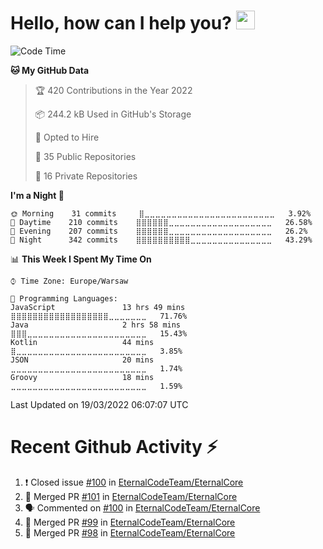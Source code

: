 <h1>Hello, how can I help you? <img src="https://raw.githubusercontent.com/bastianleicht/bastianleicht/master/assets/wave.gif" width="30px" alt=""></h1>

<!--START_SECTION:waka-->
![Code Time](http://img.shields.io/badge/Code%20Time-93%20hrs%203%20mins-blue)

**🐱 My GitHub Data** 

> 🏆 420 Contributions in the Year 2022
 > 
> 📦 244.2 kB Used in GitHub's Storage 
 > 
> 💼 Opted to Hire
 > 
> 📜 35 Public Repositories 
 > 
> 🔑 16 Private Repositories  
 > 
**I'm a Night 🦉** 

```text
🌞 Morning    31 commits     ⣿⣀⣀⣀⣀⣀⣀⣀⣀⣀⣀⣀⣀⣀⣀⣀⣀⣀⣀⣀⣀⣀⣀⣀⣀   3.92% 
🌆 Daytime    210 commits    ⣿⣿⣿⣿⣿⣿⣀⣀⣀⣀⣀⣀⣀⣀⣀⣀⣀⣀⣀⣀⣀⣀⣀⣀⣀   26.58% 
🌃 Evening    207 commits    ⣿⣿⣿⣿⣿⣿⣀⣀⣀⣀⣀⣀⣀⣀⣀⣀⣀⣀⣀⣀⣀⣀⣀⣀⣀   26.2% 
🌙 Night      342 commits    ⣿⣿⣿⣿⣿⣿⣿⣿⣿⣿⣀⣀⣀⣀⣀⣀⣀⣀⣀⣀⣀⣀⣀⣀⣀   43.29%

```


📊 **This Week I Spent My Time On** 

```text
⌚︎ Time Zone: Europe/Warsaw

💬 Programming Languages: 
JavaScript               13 hrs 49 mins      ⣿⣿⣿⣿⣿⣿⣿⣿⣿⣿⣿⣿⣿⣿⣿⣿⣿⣿⣀⣀⣀⣀⣀⣀⣀   71.76% 
Java                     2 hrs 58 mins       ⣿⣿⣿⣀⣀⣀⣀⣀⣀⣀⣀⣀⣀⣀⣀⣀⣀⣀⣀⣀⣀⣀⣀⣀⣀   15.43% 
Kotlin                   44 mins             ⣿⣀⣀⣀⣀⣀⣀⣀⣀⣀⣀⣀⣀⣀⣀⣀⣀⣀⣀⣀⣀⣀⣀⣀⣀   3.85% 
JSON                     20 mins             ⣀⣀⣀⣀⣀⣀⣀⣀⣀⣀⣀⣀⣀⣀⣀⣀⣀⣀⣀⣀⣀⣀⣀⣀⣀   1.74% 
Groovy                   18 mins             ⣀⣀⣀⣀⣀⣀⣀⣀⣀⣀⣀⣀⣀⣀⣀⣀⣀⣀⣀⣀⣀⣀⣀⣀⣀   1.59%

```


 Last Updated on 19/03/2022 06:07:07 UTC
<!--END_SECTION:waka-->

# Recent Github Activity ⚡
<!--START_SECTION:activity-->
1. ❗️ Closed issue [#100](https://github.com/EternalCodeTeam/EternalCore/issues/100) in [EternalCodeTeam/EternalCore](https://github.com/EternalCodeTeam/EternalCore)
2. 🎉 Merged PR [#101](https://github.com/EternalCodeTeam/EternalCore/pull/101) in [EternalCodeTeam/EternalCore](https://github.com/EternalCodeTeam/EternalCore)
3. 🗣 Commented on [#100](https://github.com/EternalCodeTeam/EternalCore/issues/100) in [EternalCodeTeam/EternalCore](https://github.com/EternalCodeTeam/EternalCore)
4. 🎉 Merged PR [#99](https://github.com/EternalCodeTeam/EternalCore/pull/99) in [EternalCodeTeam/EternalCore](https://github.com/EternalCodeTeam/EternalCore)
5. 🎉 Merged PR [#98](https://github.com/EternalCodeTeam/EternalCore/pull/98) in [EternalCodeTeam/EternalCore](https://github.com/EternalCodeTeam/EternalCore)
<!--END_SECTION:activity-->
